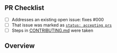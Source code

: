 <!-- 👋 Hi, thanks for sending a PR to keyvault-gatekeeper! 💖.
Please fill out all fields below and make sure each item is true and [x] checked.
Otherwise we may not be able to review your PR. -->

## PR Checklist

- [ ] Addresses an existing open issue: fixes #000
- [ ] That issue was marked as [`status: accepting prs`](https://github.com/todesktop/keyvault-gatekeeper/issues?q=is%3Aopen+is%3Aissue+label%3A%22status%3A+accepting+prs%22)
- [ ] Steps in [CONTRIBUTING.md](https://github.com/todesktop/keyvault-gatekeeper/blob/main/.github/CONTRIBUTING.md) were taken

## Overview

<!-- Description of what is changed and how the code change does that. -->
